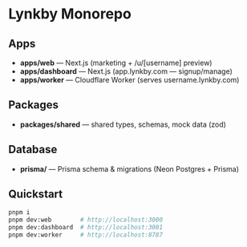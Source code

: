 # Lynkby Monorepo

## Apps
- **apps/web** — Next.js (marketing + /u/[username] preview)
- **apps/dashboard** — Next.js (app.lynkby.com — signup/manage)
- **apps/worker** — Cloudflare Worker (serves username.lynkby.com)

## Packages
- **packages/shared** — shared types, schemas, mock data (zod)

## Database
- **prisma/** — Prisma schema & migrations (Neon Postgres + Prisma)

## Quickstart
```bash
pnpm i
pnpm dev:web        # http://localhost:3000
pnpm dev:dashboard  # http://localhost:3001
pnpm dev:worker     # http://localhost:8787
```
